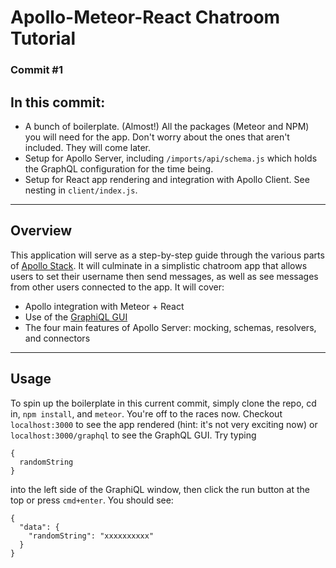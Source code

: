 # Apollo-Meteor-React Chatroom Tutorial
### Commit #1

## In this commit:
- A bunch of boilerplate.  (Almost!) All the packages (Meteor and NPM) you will need for the app.  Don't worry about the ones that aren't included.  They will come later.
- Setup for Apollo Server, including `/imports/api/schema.js` which holds the GraphQL configuration for the time being.
- Setup for React app rendering and integration with Apollo Client.  See nesting in `client/index.js`.


----
## Overview

This application will serve as a step-by-step guide through the various parts of [Apollo Stack](apollostack.com).  It will culminate in a simplistic chatroom app that allows users to set their username then send messages, as well as see messages from other users connected to the app.  It will cover:
- Apollo integration with Meteor + React
- Use of the [GraphiQL GUI](https://github.com/graphql/graphiql)
- The four main features of Apollo Server: mocking, schemas, resolvers, and connectors

___

## Usage
To spin up the boilerplate in this current commit, simply clone the repo, cd in, `npm install`, and `meteor`.  You're off to the races now.  Checkout `localhost:3000` to see the app rendered (hint: it's not very exciting now) or `localhost:3000/graphql` to see the GraphQL GUI.  Try typing
```
{
  randomString
}
```
into the left side of the GraphiQL window, then click the run button at the top or press `cmd+enter`.  You should see:
```
{
  "data": {
    "randomString": "xxxxxxxxxx"
  }
}
```
